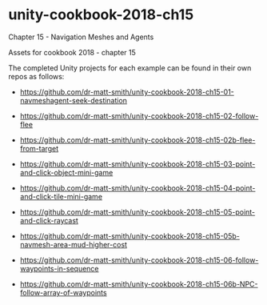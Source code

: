 # unity-cookbook-2018-ch15
Chapter 15 - Navigation Meshes and Agents

Assets for cookbook 2018 - chapter 15

The completed Unity projects for each example can be found in their own repos as follows:

- https://github.com/dr-matt-smith/unity-cookbook-2018-ch15-01-navmeshagent-seek-destination

- https://github.com/dr-matt-smith/unity-cookbook-2018-ch15-02-follow-flee
- https://github.com/dr-matt-smith/unity-cookbook-2018-ch15-02b-flee-from-target

- https://github.com/dr-matt-smith/unity-cookbook-2018-ch15-03-point-and-click-object-mini-game

- https://github.com/dr-matt-smith/unity-cookbook-2018-ch15-04-point-and-click-tile-mini-game

- https://github.com/dr-matt-smith/unity-cookbook-2018-ch15-05-point-and-click-raycast
- https://github.com/dr-matt-smith/unity-cookbook-2018-ch15-05b-navmesh-area-mud-higher-cost

- https://github.com/dr-matt-smith/unity-cookbook-2018-ch15-06-follow-waypoints-in-sequence
- https://github.com/dr-matt-smith/unity-cookbook-2018-ch15-06b-NPC-follow-array-of-waypoints


